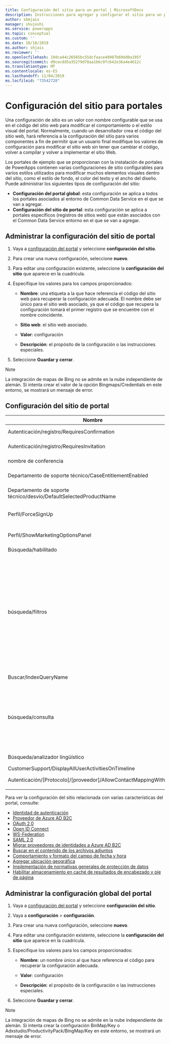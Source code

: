 ```yaml
---
title: Configuración del sitio para un portal | MicrosoftDocs
description: Instrucciones para agregar y configurar el sitio para un portal y la configuración global de todos los portales de la organización.
author: sbmjais
manager: shujoshi
ms.service: powerapps
ms.topic: conceptual
ms.custom: ''
ms.date: 10/18/2019
ms.author: shjais
ms.reviewer: ''
ms.openlocfilehash: 19dca44c26565bc55dcfaace48987b69dd0a195f
ms.sourcegitcommit: d9cecdd5a35279d78aa1b6c9fc642e36a4e4612c
ms.translationtype: MT
ms.contentlocale: es-ES
ms.lasthandoff: 11/04/2019
ms.locfileid: "73542728"
---
```

# <a name="configure-site-settings-for-portals"></a>Configuración del sitio para portales

Una configuración de sitio es un valor con nombre configurable que se usa en el código del sitio web para modificar el comportamiento o el estilo visual del portal. Normalmente, cuando un desarrollador crea el código del sitio web, hará referencia a la configuración del sitio para varios componentes a fin de permitir que un usuario final modifique los valores de configuración para modificar el sitio web sin tener que cambiar el código, volver a compilar y volver a implementar el sitio Web.

Los portales de ejemplo que se proporcionan con la instalación de portales de PowerApps contienen varias configuraciones de sitio configurables para varios estilos utilizados para modificar muchos elementos visuales dentro del sitio, como el estilo de fondo, el color del texto y el ancho del diseño.
Puede administrar los siguientes tipos de configuración del sitio:

- **Configuración del portal global**: esta configuración se aplica a todos los portales asociados al entorno de Common Data Service en el que se van a agregar.
- **Configuración del sitio de portal**: esta configuración se aplica a portales específicos (registros de sitios web) que están asociados con el Common Data Service entorno en el que se van a agregar.


## <a name="manage-portal-site-settings"></a>Administrar la configuración del sitio de portal

1. Vaya a [configuración del portal](../manage-existing-portals.md#settings) y seleccione **configuración del sitio**.

2. Para crear una nueva configuración, seleccione **nuevo**.

3. Para editar una configuración existente, seleccione la **configuración del sitio** que aparece en la cuadrícula.

4. Especifique los valores para los campos proporcionados: 

    - **Nombre**: una etiqueta a la que hace referencia el código del sitio web para recuperar la configuración adecuada. El nombre debe ser único para el sitio web asociado, ya que el código que recupera la configuración tomará el primer registro que se encuentre con el nombre coincidente.
    
    - **Sitio web**: el sitio web asociado. 
    
    - **Valor**: configuración
    
    - **Descripción**: el propósito de la configuración o las instrucciones especiales.

5. Seleccione **Guardar y cerrar**.

> [!NOTE] 
> La integración de mapas de Bing no se admite en la nube independiente de alemán. Si intenta crear el valor de la opción Bingmaps/Credentials en este entorno, se mostrará un mensaje de error.

## <a name="portal-site-settings"></a>Configuración del sitio de portal

|Nombre|Value|Descripción|
|----|-----|-----------|
|Autenticación/registro/RequiresConfirmation|ES |Un valor booleano de true habilita la confirmación de correo electrónico y deshabilita el registro abierto. Valor predeterminado: false |
|Autenticación/registro/RequiresInvitation|ES |Un valor booleano de true habilita la característica de código de invitación y deshabilita el registro abierto. Valor predeterminado: false |
|nombre de conferencia|Congreso de portales|Nombre de un registro adx_conference que representa la Conferencia de un portal determinado.|
|Departamento de soporte técnico/CaseEntitlementEnabled|REALES|Un valor booleano que indica si está habilitado el derecho del Departamento de soporte técnico. Valor predeterminado: false|
|Departamento de soporte técnico/desvío/DefaultSelectedProductName| |El nombre de un registro de producto que es el producto seleccionado predeterminado en la lista desplegable que se muestra en la desviación de casos del Departamento de soporte técnico si hay más de un producto en el que producttypecode es igual a 100000001.|
|Perfil/ForceSignUp|ES|Un valor booleano cuando se establece en "true" obligará al usuario a actualizar su información de perfil antes de que se les concedido acceso al contenido del sitio Web. Valor predeterminado: false|
|Perfil/ShowMarketingOptionsPanel|REALES|Valor booleano que indica si se va a mostrar el panel que muestra los campos para especificar las preferencias de comunicación de marketing en el perfil. Valor predeterminado: false|
|Búsqueda/habilitado|REALES|Valor booleano que indica si la búsqueda está habilitada o no.|
|búsqueda/filtros|Contenido: adx_webpage; Eventos: adx_event, adx_eventschedule;<br>Blogs: adx_blog, adx_blogpost, adx_blogpostcomment;<br>Foros: adx_communityforum, adx_communityforumthread, adx_communityforumpost;<br>Ideas: adx_ideaforum, adx_idea, adx_ideacomment;<br>Problemas: adx_issueforum, adx_issue, adx_issuecomment; Departamento de soporte técnico: incidente|Colección de opciones de filtro de nombre lógico de búsqueda. La definición de un valor aquí agregará opciones de filtro desplegable a la búsqueda en todo el sitio. Este valor debe tener el formato de pares nombre-valor, con el nombre y el valor separados por dos puntos, y los pares separados por un punto y coma.<br>Por ejemplo: "forums: adx_communityforum, adx_communityforumthread, adx_communityforumpost; Blogs: adx_blog, adx_blogpost, adx_blogpostcomment ".|
|Buscar/IndexQueryName|Búsqueda en el portal|El nombre de la vista del sistema utilizada por la consulta de búsqueda en el portal. Valor predeterminado: búsqueda en el portal|
|búsqueda/consulta|\+ (@Query) _title:(@Query) _logicalname: adx_webpage ~ 0.9 ^ 0,2<br> -_logicalname: adx_webfile ~ 0.9 adx_partialurl:(@Query)<br> _logicalname: adx_blogpost ~ 0.9 ^ 0.1-_logicalname: adx_communityforumthread ~ 0.9|Invalide la consulta para la búsqueda de sitios para aplicar pesos y filtros adicionales. @Query es el texto de la consulta escrito por un usuario. Referencia de sintaxis de consulta de Lucene: [https://lucene.apache.org/core/old_versioned_docs/versions/2_9_1/queryparsersyntax.html](https://lucene.apache.org/core/old_versioned_docs/versions/2_9_1/queryparsersyntax.html)| 
|Búsqueda/analizador lingüístico|Inglés|El lenguaje utilizado por el algoritmo de lematización de la búsqueda del portal. Valor predeterminado: Inglés|
|CustomerSupport/DisplayAllUserActivitiesOnTimeline|ES| |
|Autenticación/[Protocolo]/[proveedor]/AllowContactMappingWithEmail| |Permitir Asociación automática a un registro de contacto basado en el correo electrónico. Para obtener más información, haga clic [aquí](azure-ad-b2c.md#allow-auto-association-to-a-contact-record-based-on-email).|
|||

Para ver la configuración del sitio relacionada con varias características del portal, consulte:

- [Identidad de autenticación](set-authentication-identity.md)
- [Proveedor de Azure AD B2C](azure-ad-b2c.md)
- [OAuth 2,0](configure-oauth2-settings.md)
- [Open ID Connect](configure-openid-settings.md)
- [WS-Federation](configure-ws-federation-settings.md)
- [SAML 2,0](configure-saml2-settings.md)
- [Migrar proveedores de identidades a Azure AD B2C](migrate-identity-providers.md)
- [Buscar en el contenido de los archivos adjuntos](search-file-attachment.md)
- [Comportamiento y formato del campo de fecha y hora](behavior-format-date-time-field.md)
- [Agregar ubicación geográfica](add-geolocation.md)
- [Implementación de normativas generales de protección de datos](https://docs.microsoft.com/dynamics365/customer-engagement/portals/implement-gdpr)
- [Habilitar almacenamiento en caché de resultados de encabezado y pie de página](https://docs.microsoft.com/dynamics365/customer-engagement/portals/enable-header-footer-output-caching)

## <a name="manage-global-portal-settings"></a>Administrar la configuración global del portal

1. Vaya a [configuración del portal](../manage-existing-portals.md#settings) y seleccione **configuración del sitio**.

2. Vaya a **configuración** &gt; **configuración**.

3. Para crear una nueva configuración, seleccione **nuevo**.

4. Para editar una configuración existente, seleccione la **configuración del sitio** que aparece en la cuadrícula.

5. Especifique los valores para los campos proporcionados: 

    - **Nombre**: un nombre único al que hace referencia el código para recuperar la configuración adecuada.

    - **Valor**: configuración

    - **Descripción**: el propósito de la configuración o las instrucciones especiales.

6. Seleccione **Guardar y cerrar**.

> [!NOTE] 
> La integración de mapas de Bing no se admite en la nube independiente de alemán. Si intenta crear la configuración BinMap/Key o Adxstudio/ProductivityPack/BingMap/Key en este entorno, se mostrará un mensaje de error.


